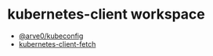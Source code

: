# kubernetes-client workspace
- [@arve0/kubeconfig](kubeconfig/README.md)
- [kubernetes-client-fetch](kubernetes-client-fetch/README.md)